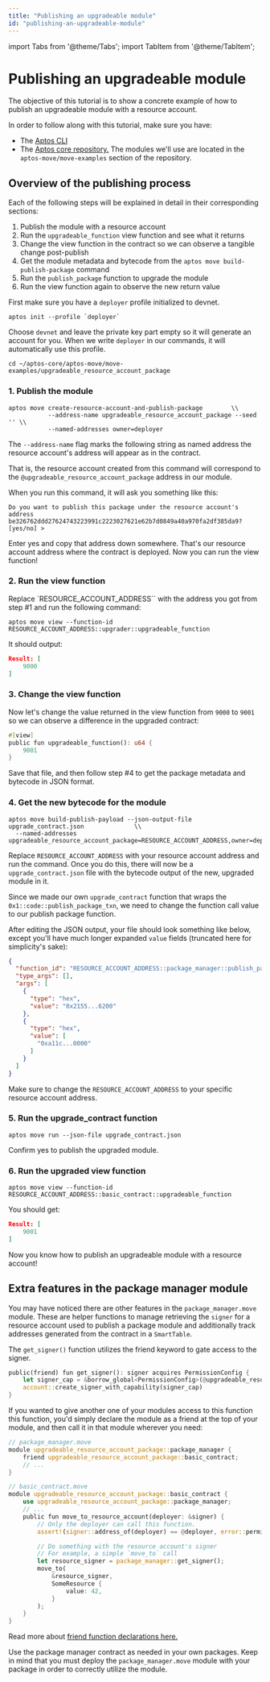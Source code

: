 ```yaml
---
title: "Publishing an upgradeable module"
id: "publishing-an-upgradeable-module"
---
```


import Tabs from '@theme/Tabs';
import TabItem from '@theme/TabItem';

# Publishing an upgradeable module

The objective of this tutorial is to show a concrete example of how to publish an upgradeable module with a resource account.

In order to follow along with this tutorial, make sure you have:

* The [Aptos CLI](../../tools/aptos-cli)
* The [Aptos core repository.](https:/github.com/aptos-labs/aptos-core) The modules we'll use are located in the `aptos-move/move-examples` section of the repository.

## Overview of the publishing process

Each of the following steps will be explained in detail in their corresponding sections:

1. Publish the module with a resource account
2. Run the `upgradeable_function` view function and see what it returns
3. Change the view function in the contract so we can observe a tangible change post-publish
4. Get the module metadata and bytecode from the `aptos move build-publish-package` command
5. Run the `publish_package` function to upgrade the module
6. Run the view function again to observe the new return value

First make sure you have a `deployer` profile initialized to devnet.

```shell
aptos init --profile `deployer`
```

Choose `devnet` and leave the private key part empty so it will generate an account for you. When we write `deployer` in our commands, it will automatically use this profile.

```shell title="Navigate to your local directory"
cd ~/aptos-core/aptos-move/move-examples/upgradeable_resource_account_package
```

### 1. Publish the module

```shell
aptos move create-resource-account-and-publish-package        \\
           --address-name upgradeable_resource_account_package --seed '' \\
           --named-addresses owner=deployer
```

The `--address-name` flag marks the following string as named address the resource account's address will appear as in the contract.

That is, the resource account created from this command will correspond to the `@upgradeable_resource_account_package` address in our module.

When you run this command, it will ask you something like this:

```
Do you want to publish this package under the resource account's address 
be326762ddd27624743223991c2223027621e62b7d0849a40a970fa2df385da9?
[yes/no] >
```

Enter yes and copy that address down somewhere. That's our resource account address where the contract is deployed. Now you can run the view function!

### 2. Run the view function

Replace `RESOURCE_ACCOUNT_ADDRESS`` with the address you got from step #1 and run the following command:

```shell title="View the value returned from upgradeable_function()"
aptos move view --function-id RESOURCE_ACCOUNT_ADDRESS::upgrader::upgradeable_function
```

It should output:
```json
Result: [
    9000
]
```

### 3. Change the view function

Now let's change the value returned in the view function from `9000` to `9001` so we can observe a difference in the upgraded contract:

```rust
#[view]
public fun upgradeable_function(): u64 {
    9001
}
```

Save that file, and then follow step #4 to get the package metadata and bytecode in JSON format.

### 4. Get the new bytecode for the module

```shell
aptos move build-publish-payload --json-output-file upgrade_contract.json              \\
  --named-addresses upgradeable_resource_account_package=RESOURCE_ACCOUNT_ADDRESS,owner=deployer
```

Replace `RESOURCE_ACCOUNT_ADDRESS` with your resource account address and run the command. Once you do this, there will now be a `upgrade_contract.json` file with the bytecode output of the new, upgraded module in it.

Since we made our own `upgrade_contract` function that wraps the `0x1::code::publish_package_txn`, we need to change the function call value to our publish package function.

After editing the JSON output, your file should look something like below, except you'll have much longer expanded `value` fields (truncated here for simplicity's sake):

```json
{
  "function_id": "RESOURCE_ACCOUNT_ADDRESS::package_manager::publish_package",
  "type_args": [],
  "args": [
    {
      "type": "hex",
      "value": "0x2155...6200"
    },
    {
      "type": "hex",
      "value": [
        "0xa11c...0000"
      ]
    }
  ]
}
```

Make sure to change the `RESOURCE_ACCOUNT_ADDRESS` to your specific resource account address.

### 5. Run the upgrade_contract function

```shell
aptos move run --json-file upgrade_contract.json
```

Confirm yes to publish the upgraded module.

### 6. Run the upgraded view function

```shell
aptos move view --function-id RESOURCE_ACCOUNT_ADDRESS::basic_contract::upgradeable_function
```

You should get:

```json
Result: [
    9001
]
```

Now you know how to publish an upgradeable module with a resource account!

## Extra features in the package manager module

You may have noticed there are other features in the `package_manager.move` module. These are helper functions to manage retrieving the `signer` for a resource account used to publish a package module and additionally track addresses generated from the contract in a `SmartTable`.

The `get_signer()` function utilizes the friend keyword to gate access to the signer.
```rust title="The get_signer() function can only be called by friends or other functions in package_manager.move"
public(friend) fun get_signer(): signer acquires PermissionConfig {
    let signer_cap = &borrow_global<PermissionConfig>(@upgradeable_resource_account_package).signer_cap;
    account::create_signer_with_capability(signer_cap)
}
```

If you wanted to give another one of your modules access to this function this function, you'd simply declare the module as a friend at the top of your module, and then call it in that module wherever you need:

```rust
// package_manager.move
module upgradeable_resource_account_package::package_manager {
    friend upgradeable_resource_account_package::basic_contract;
    // ...
}

// basic_contract.move
module upgradeable_resource_account_package::basic_contract {
    use upgradeable_resource_account_package::package_manager;
    // ...
    public fun move_to_resource_account(deployer: &signer) {
        // Only the deployer can call this function.
        assert!(signer::address_of(deployer) == @deployer, error::permission_denied(ENOT_AUTHORIZED));

        // Do something with the resource account's signer
        // For example, a simple `move_to` call
        let resource_signer = package_manager::get_signer();
        move_to(
            &resource_signer,
            SomeResource {
                value: 42,
            }
        );
    }
}
```
Read more about [friend function declarations here.](../../move/book/friends/#friend-declaration)

Use the package manager contract as needed in your own packages. Keep in mind that you must deploy the `package_manager.move` module with your package in order to correctly utilize the module.
